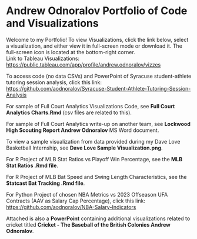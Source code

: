 # Andrew Odnoralov Portfolio of Code and Visualizations

Welcome to my Portfolio! To view Visualizations, click the link below, select a visualization, and either view it in full-screen mode or download it. The full-screen icon is located at the bottom-right corner.   
Link to Tableau Visualizations:
https://public.tableau.com/app/profile/andrew.odnoralov/vizzes

To access code (no data CSVs) and PowerPoint of Syracuse student-athlete tutoring session analysis, click this link:
https://github.com/aodnoralov/Syracuse-Student-Athlete-Tutoring-Session-Analysis

For sample of Full Court Analytics Visualizations Code, see **Full Court Analytics Charts.Rmd** (csv files are related to this).

For sample of Full Court Analytics write-up on another team, see **Lockwood High Scouting Report Andrew Odnoralov** MS Word document.

To view a sample visualization from data provided during my Dave Love Basketball Internship, see **Dave Love Sample Visualization.png**.

For R Project of MLB Stat Ratios vs Playoff Win Percentage, see the **MLB Stat Ratios .Rmd file**.

For R Project of MLB Bat Speed and Swing Length Characteristics, see the **Statcast Bat Tracking .Rmd file**.

For Python Project of chosen NBA Metrics vs 2023 Offseason UFA Contracts (AAV as Salary Cap Percentage), click this link:
https://github.com/aodnoralov/NBA-Salary-Indicators 

Attached is also a **PowerPoint** containing additional visualizations related to cricket titled **Cricket - The Baseball of the British Colonies Andrew Odnoralov**. 


